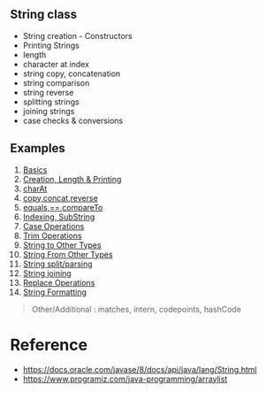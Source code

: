 ## String class
* String creation - Constructors
* Printing Strings
* length
* character at index
* string copy, concatenation
* string comparison
* string reverse
* splitting strings
* joining strings
* case checks & conversions

## Examples
1. [Basics](StringBasicsDemo.java)
2. [Creation, Length & Printing](CreationLengthPrintingDemo.java)
3. [charAt](charAtDemo.java)
4. [copy,concat,reverse](copyConcatReverseDemo.java)
5. [equals,==,compareTo](equalsCompareDemo.java)
6. [Indexing, SubString](SlicingOperations.java)
7. [Case Operations](CaseOperations.java)
8. [Trim Operations](TrimOperations.java)
9. [String to Other Types](StringToOtherTypesDemo.java)
10. [String From Other Types](StringFromOtherTypesDemo.java)
11. [String split/parsing](StringSplitDemo.java)
12. [String joining](StringJoinDemo.java)
13. [Replace Operations](ReplaceDemo.java)
14. [String Formatting](formattedStringDemo.java)

> Other/Additional : matches, intern, codepoints, hashCode

# Reference
* https://docs.oracle.com/javase/8/docs/api/java/lang/String.html
* https://www.programiz.com/java-programming/arraylist

